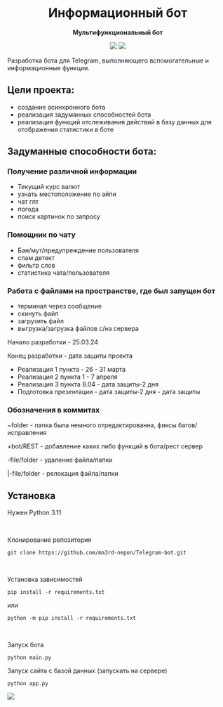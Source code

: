 <div align="center">
  <h1>Информационный бот</h1>
  <p>
    <strong>Мультифункциональный бот</strong>
  </p>
  <p>

[![](https://img.shields.io/badge/Telegram-bot-blue?logo=telegram)](https://t.me/tost_game_bot?start=start)
[![](https://img.shields.io/badge/A_rest-db_server-blue)](https://qwertedrtvghjn.pythonanywhere.com)

  </p>
</div>

<!-- shields.io for this icons (да это я сделал) -->
Разработка бота для Telegram, выполняющего вспомогательные и информационные функции.

## Цели проекта:
- создание асинхронного бота
- реализация задуманных способностей бота
- реализация функций отслеживания действий в базу данных для отображения статистики в боте

## Задуманные способности бота:
### Получение различной информации
- Текущий курс валют
- узнать местоположение по айпи
- чат гпт
- погода
- поиск картинок по запросу

### Помощник по чату
- Бан/мут/предупреждение пользователя
- спам детект
- фильтр слов
- статистика чата/пользователя

### Работа с файлами на пространстве, где был запущен бот
- терминал через сообщение
- скинуть файл
- загрузить файл
- выгрузка/загрузка файлов с/на сервера


Начало разработки - 25.03.24


Конец разработки - дата защиты проекта


- Реализация 1 пункта - 26 - 31 марта
- Реализация 2 пункта 1 - 7 апреля
- Реализация 3 пункта 8.04 - дата защиты-2 дня
- Подготовка презентации - дата защиты-2 дня - дата защиты

### Обозначения в коммитах


~folder - папка была немного отредактированна, фиксы багов/исправления


+bot/REST - добавление каких либо функций в бота/рест сервер


-file/folder - удаление файла/папки


|-file/folder - релокация файла/папки


## Установка

Нужен Python 3.11

<br>

Клонирование репозитория
~~~
git clone https://github.com/ma3rd-nepon/Telegram-bot.git
~~~

<br>

Установка зависимостей
~~~
pip install -r requirements.txt
~~~
или
~~~
python -m pip install -r requirements.txt
~~~

<br>

Запуск бота
~~~
python main.py
~~~

Запуск сайта с базой данных (запускать на сервере)
~~~
python app.py
~~~


<!-- ## Ссылки
### [Рест сервер](https://qwertedrtvghjn.pythonanywhere.com)

### [Телеграм-Бот](https://t.me/tost_game_bot?start=start)
-->

<div>
  <img src="https://docs.pyrogram.org/_static/img/mtproto-vs-bot-api.png">
</div>